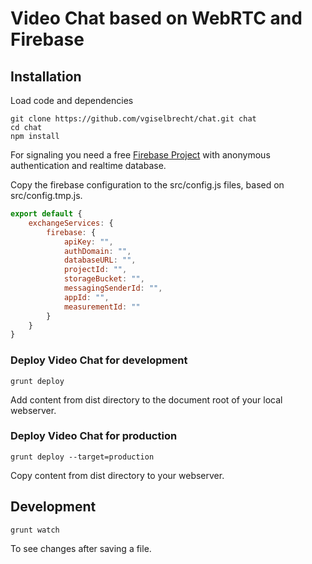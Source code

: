# Video Chat based on WebRTC and Firebase

## Installation

Load code and dependencies
```
git clone https://github.com/vgiselbrecht/chat.git chat
cd chat
npm install
```

For signaling you need a free [Firebase Project](https://console.firebase.google.com/u/0/) with anonymous authentication and realtime database.

Copy the firebase configuration to the src/config.js files, based on src/config.tmp.js.
```javascript
export default {
    exchangeServices: { 
        firebase: {
            apiKey: "",
            authDomain: "",
            databaseURL: "",
            projectId: "",
            storageBucket: "",
            messagingSenderId: "",
            appId: "",
            measurementId: ""
        }
    }
}
```

### Deploy Video Chat for development
```
grunt deploy
```
Add content from dist directory to the document root of your local webserver.

### Deploy Video Chat for production
```
grunt deploy --target=production
```
Copy content from dist directory to your webserver.

## Development
```
grunt watch
```
To see changes after saving a file.
